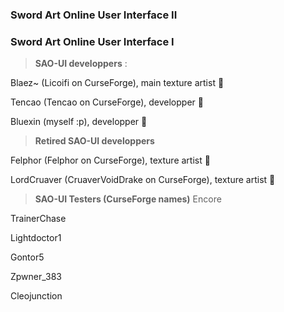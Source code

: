 ### Sword Art Online User Interface II



### Sword Art Online User Interface I

> **SAO-UI developpers** :

Blaez~ (Licoifi on CurseForge), main texture artist 💖

Tencao (Tencao on CurseForge), developper 💖

Bluexin (myself :p), developper 💖

> **Retired SAO-UI developpers**

Felphor (Felphor on CurseForge), texture artist 💖

LordCruaver (CruaverVoidDrake on CurseForge), texture artist 💖

> **SAO-UI Testers (CurseForge names)**
Encore

TrainerChase

Lightdoctor1

Gontor5

Zpwner_383

Cleojunction
